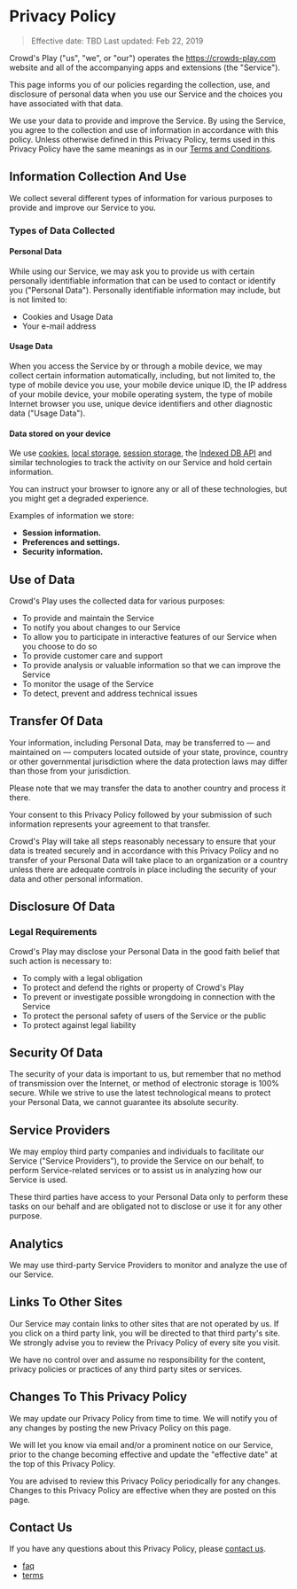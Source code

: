 # Privacy Policy

> Effective date: TBD
> Last updated: Feb 22, 2019

Crowd's Play ("us", "we", or "our") operates the https://crowds-play.com website and all of the accompanying apps and extensions (the "Service").

This page informs you of our policies regarding the collection, use, and disclosure of personal data when you use our Service and the choices you have associated with that data.

We use your data to provide and improve the Service. By using the Service, you agree to the collection and use of information in accordance with this policy. Unless otherwise defined in this Privacy Policy, terms used in this Privacy Policy have the same meanings as in our [Terms and Conditions](/static/text/terms.en.md#terms).

## Information Collection And Use
We collect several different types of information for various purposes to provide and improve our Service to you.

### Types of Data Collected
#### Personal Data
While using our Service, we may ask you to provide us with certain personally identifiable information that can be used to contact or identify you ("Personal Data"). Personally identifiable information may include, but is not limited to:
- Cookies and Usage Data
- Your e-mail address

#### Usage Data
When you access the Service by or through a mobile device, we may collect certain information automatically, including, but not limited to, the type of mobile device you use, your mobile device unique ID, the IP address of your mobile device, your mobile operating system, the type of mobile Internet browser you use, unique device identifiers and other diagnostic data ("Usage Data").

#### Data stored on your device
We use [cookies](https://developer.mozilla.org/en-US/docs/Web/HTTP/Cookies), [local storage](https://developer.mozilla.org/en-US/docs/Web/API/Window/localStorage), [session storage](https://developer.mozilla.org/en-US/docs/Web/API/Window/sessionStorage), the [Indexed DB API](https://developer.mozilla.org/en-US/docs/Web/API/IndexedDB_API) and similar technologies to track the activity on our Service and hold certain information.

You can instruct your browser to ignore any or all of these technologies, but you might get a degraded experience.

Examples of information we store:

- **Session information.**
- **Preferences and settings.**
- **Security information.**

## Use of Data
Crowd's Play uses the collected data for various purposes:

- To provide and maintain the Service
- To notify you about changes to our Service
- To allow you to participate in interactive features of our Service when you choose to do so
- To provide customer care and support
- To provide analysis or valuable information so that we can improve the Service
- To monitor the usage of the Service
- To detect, prevent and address technical issues

## Transfer Of Data
Your information, including Personal Data, may be transferred to — and maintained on — computers located outside of your state, province, country or other governmental jurisdiction where the data protection laws may differ than those from your jurisdiction.

Please note that we may transfer the data to another country and process it there.

Your consent to this Privacy Policy followed by your submission of such information represents your agreement to that transfer.

Crowd's Play will take all steps reasonably necessary to ensure that your data is treated securely and in accordance with this Privacy Policy and no transfer of your Personal Data will take place to an organization or a country unless there are adequate controls in place including the security of your data and other personal information.

## Disclosure Of Data
### Legal Requirements
Crowd's Play may disclose your Personal Data in the good faith belief that such action is necessary to:

- To comply with a legal obligation
- To protect and defend the rights or property of Crowd's Play
- To prevent or investigate possible wrongdoing in connection with the Service
- To protect the personal safety of users of the Service or the public
- To protect against legal liability

## Security Of Data
The security of your data is important to us, but remember that no method of transmission over the Internet, or method of electronic storage is 100% secure. While we strive to use the latest technological means to protect your Personal Data, we cannot guarantee its absolute security.

## Service Providers
We may employ third party companies and individuals to facilitate our Service ("Service Providers"), to provide the Service on our behalf, to perform Service-related services or to assist us in analyzing how our Service is used.

These third parties have access to your Personal Data only to perform these tasks on our behalf and are obligated not to disclose or use it for any other purpose.

## Analytics
We may use third-party Service Providers to monitor and analyze the use of our Service.

## Links To Other Sites
Our Service may contain links to other sites that are not operated by us. If you click on a third party link, you will be directed to that third party's site. We strongly advise you to review the Privacy Policy of every site you visit.

We have no control over and assume no responsibility for the content, privacy policies or practices of any third party sites or services.

## Changes To This Privacy Policy
We may update our Privacy Policy from time to time. We will notify you of any changes by posting the new Privacy Policy on this page.

We will let you know via email and/or a prominent notice on our Service, prior to the change becoming effective and update the "effective date" at the top of this Privacy Policy.

You are advised to review this Privacy Policy periodically for any changes. Changes to this Privacy Policy are effective when they are posted on this page.

## Contact Us
If you have any questions about this Privacy Policy, please [contact us](shawninder@gmail.com).

- [faq](/static/texts/faq.en.md)
- [terms](/static/texts/terms.en.md)
